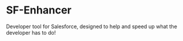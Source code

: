 # SF-Enhancer
Developer tool for Salesforce, designed to help and speed up what the developer has to do!
